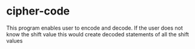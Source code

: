 # cipher-code
This program enables user to encode and decode. 
If the user does not know the shift value this would create decoded statements of all the shift values
